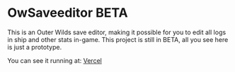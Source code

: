 # OwSaveeditor **BETA**

This is an Outer Wilds save editor, making it possible for you to edit all logs in ship and other stats in-game. This project is still in BETA, all you see here is just a prototype.

You can see it running at: [Vercel](https://outer-wilds-save-editor.vercel.app/upload)
